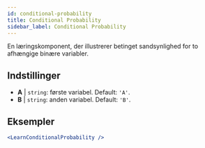 ```yaml
---
id: conditional-probability
title: Conditional Probability
sidebar_label: Conditional Probability
---
```


En læringskomponent, der illustrerer betinget sandsynlighed for to afhængige binære variabler.

## Indstillinger

* __A__ | `string`: første variabel. Default: `'A'`.
* __B__ | `string`: anden variabel. Default: `'B'`.


## Eksempler

```jsx live
<LearnConditionalProbability />
```

